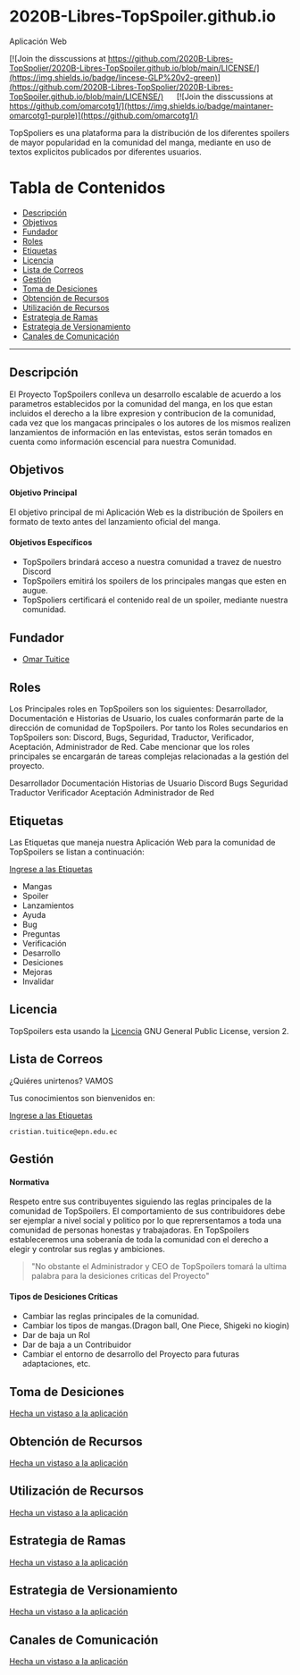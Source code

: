 # 2020B-Libres-TopSpoiler.github.io

Aplicación Web

[![Join the disscussions at https://github.com/2020B-Libres-TopSpolier/2020B-Libres-TopSpoiler.github.io/blob/main/LICENSE/](https://img.shields.io/badge/lincese-GLP%20v2-green)](https://github.com/2020B-Libres-TopSpolier/2020B-Libres-TopSpoiler.github.io/blob/main/LICENSE/)
&nbsp;&nbsp;&nbsp;&nbsp;
[![Join the disscussions at https://github.com/omarcotg1/](https://img.shields.io/badge/maintaner-omarcotg1-purple)](https://github.com/omarcotg1/)
&nbsp;&nbsp;&nbsp;&nbsp;

TopSpoliers es una plataforma para la distribución de los diferentes spoilers de mayor popularidad en la comunidad del manga, mediante en uso de textos explicitos publicados por diferentes usuarios.



Tabla de Contenidos
=======================


* [Descripción](#descripción)
* [Objetivos](#objetivos)
* [Fundador](#fundador)
* [Roles](#roles)
* [Etiquetas](#etiquetas)
* [Licencia](#licencia)
* [Lista de Correos](#lista-de-correos)
* [Gestión](#gestión)
* [Toma de Desiciones](#toma-de-desiciones)
* [Obtención de Recursos](#obtención-de-recursos)
* [Utilización de Recursos](#utilización-de-recursos)
* [Estrategia de Ramas](#estrategia-de-ramas)
* [Estrategia de Versionamiento](#estrategia-de-versionamiento)
* [Canales de Comunicación](#canales-de-comunicación)

---

Descripción
-------

El Proyecto TopSpoilers conlleva un desarrollo escalable de acuerdo a los parametros establecidos por la comunidad del manga, en los que estan incluidos el derecho a la libre expresion y contribucion de la comunidad, cada vez que los mangacas principales o los autores de los mismos realizen lanzamientos de información en las entevistas, estos serán tomados en cuenta como información escencial para nuestra Comunidad. 


Objetivos
-------

#### Objetivo Principal

El objetivo principal de mi Aplicación Web es la distribución de Spoilers en formato de texto antes del lanzamiento oficial del manga.

#### Objetivos Específicos

* TopSpoilers brindará acceso a nuestra comunidad a travez de nuestro Discord
* TopSpoilers emitirá los spoilers de los principales mangas que esten en augue.
* TopSpoliers certificará el contenido real de un spoiler, mediante nuestra comunidad.


Fundador
-------

* [Omar Tuitice]( https://github.com/omarcotg1)


Roles
-------

Los Principales roles en TopSpoilers son los siguientes: Desarrollador, Documentación e Historias de Usuario, los cuales conformarán parte de la dirección de comunidad de TopSpoilers. Por tanto los Roles secundarios en TopSpoilers son: Discord, Bugs, Seguridad, Traductor, Verificador, Aceptación, Administrador de Red. Cabe mencionar que los roles principales se encargarán de tareas complejas relacionadas a la gestión del proyecto. 

Desarrollador 
Documentación 
Historias de Usuario
Discord
Bugs
Seguridad
Traductor
Verificador
Aceptación
Administrador de Red

Etiquetas
-------

Las Etiquetas que maneja nuestra Aplicación Web para la comunidad de TopSpoilers se listan a continuación:

[Ingrese a las Etiquetas](https://github.com/2020B-Libres-TopSpolier/2020B-Libres-TopSpoiler.github.io/labels)

* Mangas
* Spoiler
* Lanzamientos
* Ayuda
* Bug
* Preguntas
* Verificación
* Desarrollo
* Desiciones
* Mejoras
* Invalidar


Licencia
-------

TopSpoilers esta usando la [Licencia](https://github.com/2020B-Libres-TopSpolier/2020B-Libres-TopSpoiler.github.io/blob/main/LICENSE) GNU General Public License, version 2.


Lista de Correos
--------

¿Quiéres unirtenos? VAMOS

Tus conocimientos son bienvenidos en:

[Ingrese a las Etiquetas](https://github.com/2020B-Libres-TopSpolier/2020B-Libres-TopSpoiler.github.io/labels)

    cristian.tuitice@epn.edu.ec

Gestión
----

  #### Normativa

Respeto entre sus contribuyentes siguiendo las reglas principales de la comunidad de TopSpoilers. El comportamiento de sus contribuidores debe ser ejemplar a nivel social y politico por lo que reprersentamos a toda una comunidad de personas honestas y trabajadoras. En TopSpoilers estableceremos una soberanía de toda la comunidad con el derecho
a elegir y controlar sus reglas y ambiciones.

> "No obstante el Administrador y CEO de TopSpoilers tomará la ultima palabra para la desiciones criticas del Proyecto"

  #### Tipos de Desiciones Críticas

* Cambiar las reglas principales de la comunidad.
* Cambiar los tipos de mangas.(Dragon ball, One Piece, Shigeki no kiogin)
* Dar de baja un Rol
* Dar de baja a un Contribuidor
* Cambiar el entorno de desarrollo del Proyecto para futuras adaptaciones, etc.

Toma de Desiciones
-------

[Hecha un vistaso a la aplicación](https://www.figma.com/file/YBSq1VzG63potczpzNlXMS/Untitled?node-id=0%3A1)

Obtención de Recursos
-------

[Hecha un vistaso a la aplicación](https://www.figma.com/file/YBSq1VzG63potczpzNlXMS/Untitled?node-id=0%3A1)

Utilización de Recursos
-------

[Hecha un vistaso a la aplicación](https://www.figma.com/file/YBSq1VzG63potczpzNlXMS/Untitled?node-id=0%3A1)

Estrategia de Ramas
-------

[Hecha un vistaso a la aplicación](https://www.figma.com/file/YBSq1VzG63potczpzNlXMS/Untitled?node-id=0%3A1)

Estrategia de Versionamiento
-------

[Hecha un vistaso a la aplicación](https://www.figma.com/file/YBSq1VzG63potczpzNlXMS/Untitled?node-id=0%3A1)

Canales de Comunicación
-------

[Hecha un vistaso a la aplicación](https://www.figma.com/file/YBSq1VzG63potczpzNlXMS/Untitled?node-id=0%3A1)

